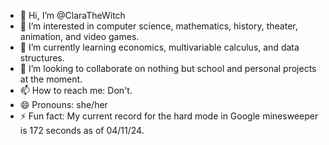 - 👋 Hi, I’m @ClaraTheWitch
- 👀 I’m interested in computer science, mathematics, history, theater, animation, and video games.
- 🌱 I’m currently learning economics, multivariable calculus, and data structures.
- 💞️ I’m looking to collaborate on nothing but school and personal projects at the moment.
- 📫 How to reach me: Don't.
- 😄 Pronouns: she/her
- ⚡ Fun fact: My current record for the hard mode in Google minesweeper is 172 seconds as of 04/11/24.

<!---
ClaraTheWitch/ClaraTheWitch is a ✨ special ✨ repository because its `README.md` (this file) appears on your GitHub profile.
You can click the Preview link to take a look at your changes.
--->
